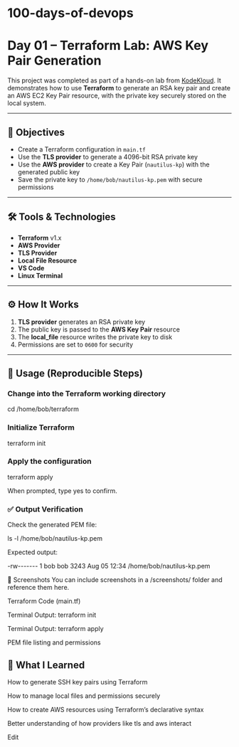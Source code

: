 # 100-days-of-devops

# Day 01 – Terraform Lab: AWS Key Pair Generation

This project was completed as part of a hands-on lab from [KodeKloud](https://kodekloud.com/). It demonstrates how to use **Terraform** to generate an RSA key pair and create an AWS EC2 Key Pair resource, with the private key securely stored on the local system.

---

## 📌 Objectives

- Create a Terraform configuration in `main.tf`
- Use the **TLS provider** to generate a 4096-bit RSA private key
- Use the **AWS provider** to create a Key Pair (`nautilus-kp`) with the generated public key
- Save the private key to `/home/bob/nautilus-kp.pem` with secure permissions

---

## 🛠️ Tools & Technologies

- **Terraform** v1.x
- **AWS Provider**
- **TLS Provider**
- **Local File Resource**
- **VS Code**
- **Linux Terminal**

---

## ⚙️ How It Works

1. **TLS provider** generates an RSA private key
2. The public key is passed to the **AWS Key Pair** resource
3. The **local_file** resource writes the private key to disk
4. Permissions are set to `0600` for security

---

## 🚀 Usage (Reproducible Steps)

### Change into the Terraform working directory
cd /home/bob/terraform

### Initialize Terraform
terraform init

### Apply the configuration
terraform apply

When prompted, type yes to confirm.

### ✅ Output Verification
Check the generated PEM file:

ls -l /home/bob/nautilus-kp.pem

Expected output:

-rw------- 1 bob bob 3243 Aug 05 12:34 /home/bob/nautilus-kp.pem

📸 Screenshots
You can include screenshots in a /screenshots/ folder and reference them here.

Terraform Code (main.tf)

Terminal Output: terraform init

Terminal Output: terraform apply

PEM file listing and permissions

## 🧠 What I Learned
How to generate SSH key pairs using Terraform

How to manage local files and permissions securely

How to create AWS resources using Terraform’s declarative syntax

Better understanding of how providers like tls and aws interact

Edit
